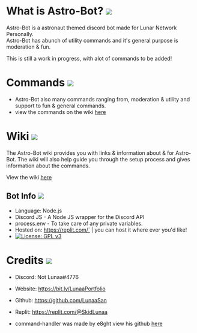 # What is Astro-Bot? <img src="https://file.coffee/u/kMpNB6glQSDj8e.png">

Astro-Bot is a astronaut themed discord bot made for Lunar Network Personally.  
Astro-Bot has abunch of utility commands and it's general purpose is moderation & fun.

This is still a work in progress, with alot of commands to be added!

# Commands <img src="https://file.coffee/u/yNhl3082S1iqQD.png">

+ Astro-Bot also many commands ranging from, moderation & utility and support to fun & general commands.
+ view the commands on the wiki [here]()



# Wiki <img src="https://file.coffee/u/20Fu1VHjTQvIu-.png">

The Astro-Bot wiki provides you with links & information about & for Astro-Bot.
The wiki will also help guide you through the setup process and gives information about the commands.


View the wiki [here](https://github.com/LunaaSan/Astro-Bot/wiki)


## Bot Info <img src="https://file.coffee/u/gQdNPV5dqjltbc.png">
- Language: Node.js
- Discord JS - A Node JS wrapper for the Discord API
- process.env - To take care of any private variables.
- Hosted on: https://replit.com/`  | you can host it where ever you'd like!
- [![License: GPL v3](https://img.shields.io/badge/License-GPLv3-blue.svg)](https://www.gnu.org/licenses/gpl-3.0)


# Credits <img src="https://file.coffee/u/qiFyDbefBJftBy.png">
* Discord: Not Lunaa#4776
* Website: https://bit.ly/LunaaPortfolio
* Github: https://github.com/LunaaSan
* Replit: https://replit.com/@SkidLunaa

* command-handler was made by e8ght view his github [here](https://github.com/e8ght-fe/)



